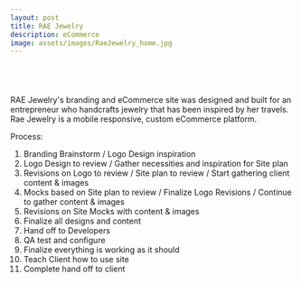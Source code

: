 ```yaml
---
layout: post
title: RAE Jewelry
description: eCommerce
image: assets/images/RaeJewelry_home.jpg
---
```

<span class="image fit"><img src="{{ site.baseurl }}/assets/images/RaeJewelry_shop.jpg" alt=""/></span>

<span class="image fit"><img src="{{ site.baseurl}}/assets/images/RaeJewelry_productdetails.jpg" alt=""/>
</span>

<span class="image fit"><img src="{{ site.baseurl }}/assets/images/RaeJewelry_about.jpg" alt="" /></span>

<span class="image fit"><img src="{{ site.baseurl }}/assets/images/RaeJewelry_contact.jpg" alt="" /></span>

RAE Jewelry's branding and eCommerce site was designed and built for an entrepreneur who handcrafts jewelry that has been inspired by her travels. Rae Jewelry is a mobile responsive, custom eCommerce platform.

Process:<br>
1. Branding Brainstorm / Logo Design inspiration<br>
2. Logo Design to review / Gather necessities and inspiration for Site plan<br>
3. Revisions on Logo to review / Site plan to review / Start gathering client content & images<br>
4. Mocks based on Site plan to review / Finalize Logo Revisions / Continue to gather content & images<br>
5. Revisions on Site Mocks with content & images<br>
6. Finalize all designs and content<br>
7. Hand off to Developers<br>
8. QA test and configure<br> 
9. Finalize everything is working as it should<br>
10. Teach Client how to use site<br>
11. Complete hand off to client

